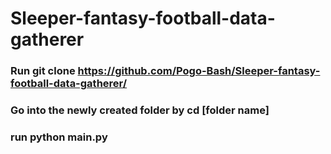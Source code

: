 # Sleeper-fantasy-football-data-gatherer 
### Run git clone https://github.com/Pogo-Bash/Sleeper-fantasy-football-data-gatherer/
### Go into the newly created folder by cd [folder name]
### run python main.py
